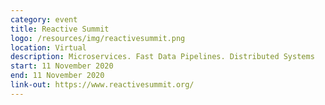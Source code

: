 ```yaml
---
category: event
title: Reactive Summit
logo: /resources/img/reactivesummit.png
location: Virtual
description: Microservices. Fast Data Pipelines. Distributed Systems
start: 11 November 2020
end: 11 November 2020
link-out: https://www.reactivesummit.org/
---
```

